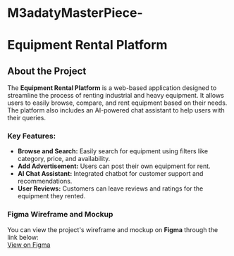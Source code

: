 # M3adatyMasterPiece-

# Equipment Rental Platform

## About the Project
The **Equipment Rental Platform** is a web-based application designed to streamline the process of renting industrial and heavy equipment. It allows users to easily browse, compare, and rent equipment based on their needs. The platform also includes an AI-powered chat assistant to help users with their queries.

### Key Features:
- **Browse and Search:** Easily search for equipment using filters like category, price, and availability.
- **Add Advertisement:** Users can post their own equipment for rent.
- **AI Chat Assistant:** Integrated chatbot for customer support and recommendations.
- **User Reviews:** Customers can leave reviews and ratings for the equipment they rented.

### Figma Wireframe and Mockup
You can view the project's wireframe and mockup on **Figma** through the link below:  
[View on Figma](https://www.figma.com/design/PbjRdsPChIZqlkCWija4IE/Untitled?node-id=13-1727&t=wGANCot8khoEoI8s-1)

